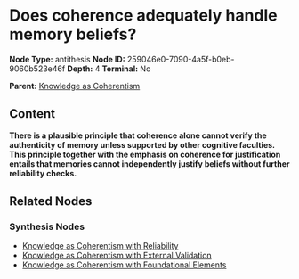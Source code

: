 # Does coherence adequately handle memory beliefs?

**Node Type:** antithesis
**Node ID:** 259046e0-7090-4a5f-b0eb-9060b523e46f
**Depth:** 4
**Terminal:** No

**Parent:** [Knowledge as Coherentism](knowledge-as-coherentism-synthesis-85766c18-a792-401a-afc4-7bb19b4ddeb2.md)

## Content

**There is a plausible principle that coherence alone cannot verify the authenticity of memory unless supported by other cognitive faculties. This principle together with the emphasis on coherence for justification entails that memories cannot independently justify beliefs without further reliability checks.**

## Related Nodes

### Synthesis Nodes

- [Knowledge as Coherentism with Reliability](knowledge-as-coherentism-with-reliability-synthesis-386bef76-9f4f-4fe9-9f70-915e25385226.md)
- [Knowledge as Coherentism with External Validation](knowledge-as-coherentism-with-external-validation-synthesis-46436c9c-5ba0-4297-b47c-1913de4563c5.md)
- [Knowledge as Coherentism with Foundational Elements](knowledge-as-coherentism-with-foundational-elements-synthesis-a6ef647f-ec06-4e05-b017-b3fcb68d72a8.md)
